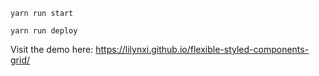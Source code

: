 ```yarn run start```

```yarn run deploy```

Visit the demo here: https://lilynxi.github.io/flexible-styled-components-grid/
